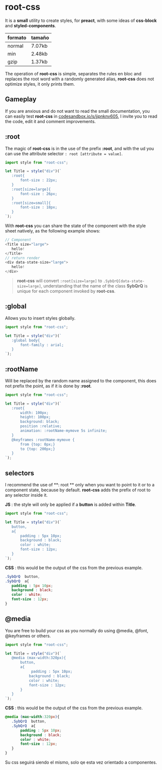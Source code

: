 # root-css

It is a **small** utility to create styles, for **preact**, with some ideas of **css-block** and **styled-components**.

| formato |tamaño|
|--------|---|
| normal |7.07kb |
| min | 2.48kb |
| gzip | 1.37kb |

The operation of **root-css** is simple, separates the rules en bloc and replaces the root word with a randomly generated alias, **root-css** does not optimize styles, it only prints them.

## Gameplay

If you are anxious and do not want to read the small documentation, you can easily test **root-css** in [codesandbox.io/s/jjpnknv605](https://codesandbox.io/s/jjpnknv605), I invite you to read the code, edit it and comment improvements.

## :root

The magic of **root-css** is in the use of the prefix **:root**, and with the ud you can use the attribute selector `: root [attribute = value]`.

```js
import style from "root-css";

let Title = style("div")(`
   :root{
       font-size : 22px;
   }
   :root[size=large]{
       font-size : 26px;
   }
   :root[size=small]{
       font-size : 18px;
   }
`);
```

With **root-css** you can share the state of the component with the style sheet natively, as the following example shows:

```js
// Component
<Title size="large">
   hello!
</Title>
// return render
<div data-state-size="large">
   hello!
</div>
```

> **root-css** will convert `:root[size=large]` to `.SybQrQ[data-state-size=large]`, understanding that the name of the class **SybQrQ** is unique for each component invoked by **root-css**.

## :global

Allows you to insert styles globally.

```js
import style from "root-css";

let Title = style("div")(`
   :global body{
       font-family : arial;
   }
`);
```

## :rootName

Will be replaced by the random name assigned to the component, this does not prefix the point, as if it is done by **:root**.

```js
import style from "root-css";

let Title = style("div")(`
   :root{
       width: 100px;
       height: 100px;
       background: black;
       position :relative;
       animation: :rootName-mymove 5s infinite;
   }
   @keyframes :rootName-mymove {
       from {top: 0px;}
       to {top: 200px;}
   }
`);
```

## selectors

I recommend the use of **: root ** only when you want to point to it or to a component state, because by default. **root-css** adds the prefix of root to any selector inside it.

**JS** : the style will only be applied if a **button** is added within **Title**.
```js
import style from "root-css";

let Title = style("div")(`
   button,
   a{
       padding : 5px 10px;
       background : black;
       color : white;
       font-size : 12px;
   }
`);
```
**CSS** : this would be the output of the css from the previous example.
```css
.SybQrQ  button,
.SybQrQ  a{
   padding : 5px 10px;
   background : black;
   color : white;
   font-size : 12px;
}
```

## @media

You are free to build your css as you normally do using @media, @font, @keyframes or others.

```js
import style from "root-css";

let Title = style("div")(`
   @media (max-width:320px){
       button,
       a{
            padding : 5px 10px;
           background : black;
           color : white;
           font-size : 12px;
       }
   }
`);
```
**CSS** : this would be the output of the css from the previous example.
```css
@media (max-width:320px){
   .SybQrQ  button,
   .SybQrQ  a{
       padding : 5px 10px;
       background : black;
       color : white;
       font-size : 12px;
   }
}
```

Su css seguirá siendo el mismo, solo qe esta vez orientado a componentes.
